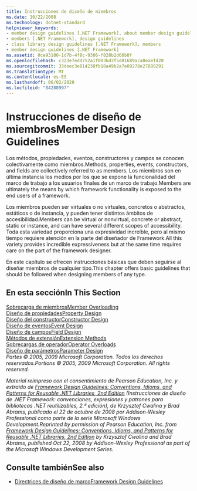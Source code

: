 ```yaml
---
title: Instrucciones de diseño de miembros
ms.date: 10/22/2008
ms.technology: dotnet-standard
helpviewer_keywords:
- member design guidelines [.NET Framework], about member design guidelines
- members [.NET Framework], design guidelines
- class library design guidelines [.NET Framework], members
- member design guidelines [.NET Framework]
ms.assetid: 0ce93180-1d7b-4f8c-9306-f828b2d66b8f
ms.openlocfilehash: c323e7edd752a1f003bd3f5d81689aca0eaefd20
ms.sourcegitcommit: 33deec3e814238fb18a49b2a7e89278e27888291
ms.translationtype: MT
ms.contentlocale: es-ES
ms.lasthandoff: 06/02/2020
ms.locfileid: "84288997"
---
```

# <a name="member-design-guidelines"></a><span data-ttu-id="e1c14-102">Instrucciones de diseño de miembros</span><span class="sxs-lookup"><span data-stu-id="e1c14-102">Member Design Guidelines</span></span>
<span data-ttu-id="e1c14-103">Los métodos, propiedades, eventos, constructores y campos se conocen colectivamente como miembros.</span><span class="sxs-lookup"><span data-stu-id="e1c14-103">Methods, properties, events, constructors, and fields are collectively referred to as members.</span></span> <span data-ttu-id="e1c14-104">Los miembros son en última instancia los medios por los que se expone la funcionalidad del marco de trabajo a los usuarios finales de un marco de trabajo.</span><span class="sxs-lookup"><span data-stu-id="e1c14-104">Members are ultimately the means by which framework functionality is exposed to the end users of a framework.</span></span>  
  
 <span data-ttu-id="e1c14-105">Los miembros pueden ser virtuales o no virtuales, concretos o abstractos, estáticos o de instancia, y pueden tener distintos ámbitos de accesibilidad.</span><span class="sxs-lookup"><span data-stu-id="e1c14-105">Members can be virtual or nonvirtual, concrete or abstract, static or instance, and can have several different scopes of accessibility.</span></span> <span data-ttu-id="e1c14-106">Toda esta variedad proporciona una expresividad increíble, pero al mismo tiempo requiere atención en la parte del diseñador de Framework.</span><span class="sxs-lookup"><span data-stu-id="e1c14-106">All this variety provides incredible expressiveness but at the same time requires care on the part of the framework designer.</span></span>  
  
 <span data-ttu-id="e1c14-107">En este capítulo se ofrecen instrucciones básicas que deben seguirse al diseñar miembros de cualquier tipo.</span><span class="sxs-lookup"><span data-stu-id="e1c14-107">This chapter offers basic guidelines that should be followed when designing members of any type.</span></span>  
  
## <a name="in-this-section"></a><span data-ttu-id="e1c14-108">En esta sección</span><span class="sxs-lookup"><span data-stu-id="e1c14-108">In This Section</span></span>  
 [<span data-ttu-id="e1c14-109">Sobrecarga de miembros</span><span class="sxs-lookup"><span data-stu-id="e1c14-109">Member Overloading</span></span>](member-overloading.md)  
 [<span data-ttu-id="e1c14-110">Diseño de propiedades</span><span class="sxs-lookup"><span data-stu-id="e1c14-110">Property Design</span></span>](property.md)  
 [<span data-ttu-id="e1c14-111">Diseño del constructor</span><span class="sxs-lookup"><span data-stu-id="e1c14-111">Constructor Design</span></span>](constructor.md)  
 [<span data-ttu-id="e1c14-112">Diseño de eventos</span><span class="sxs-lookup"><span data-stu-id="e1c14-112">Event Design</span></span>](event.md)  
 [<span data-ttu-id="e1c14-113">Diseño de campos</span><span class="sxs-lookup"><span data-stu-id="e1c14-113">Field Design</span></span>](field.md)  
 [<span data-ttu-id="e1c14-114">Métodos de extensión</span><span class="sxs-lookup"><span data-stu-id="e1c14-114">Extension Methods</span></span>](extension-methods.md)  
 [<span data-ttu-id="e1c14-115">Sobrecargas de operador</span><span class="sxs-lookup"><span data-stu-id="e1c14-115">Operator Overloads</span></span>](operator-overloads.md)  
 [<span data-ttu-id="e1c14-116">Diseño de parámetros</span><span class="sxs-lookup"><span data-stu-id="e1c14-116">Parameter Design</span></span>](parameter-design.md)  
 <span data-ttu-id="e1c14-117">*Partes © 2005, 2009 Microsoft Corporation. Todos los derechos reservados.*</span><span class="sxs-lookup"><span data-stu-id="e1c14-117">*Portions © 2005, 2009 Microsoft Corporation. All rights reserved.*</span></span>  
  
 <span data-ttu-id="e1c14-118">*Material reimpreso con el consentimiento de Pearson Education, Inc. y extraído de [Framework Design Guidelines: Conventions, Idioms, and Patterns for Reusable .NET Libraries, 2nd Edition](https://www.informit.com/store/framework-design-guidelines-conventions-idioms-and-9780321545619) (Instrucciones de diseño de .NET Framework: convenciones, expresiones y patrones para bibliotecas .NET reutilizables, 2.ª edición), de Krzysztof Cwalina y Brad Abrams, publicado el 22 de octubre de 2008 por Addison-Wesley Professional como parte de la serie Microsoft Windows Development.*</span><span class="sxs-lookup"><span data-stu-id="e1c14-118">*Reprinted by permission of Pearson Education, Inc. from [Framework Design Guidelines: Conventions, Idioms, and Patterns for Reusable .NET Libraries, 2nd Edition](https://www.informit.com/store/framework-design-guidelines-conventions-idioms-and-9780321545619) by Krzysztof Cwalina and Brad Abrams, published Oct 22, 2008 by Addison-Wesley Professional as part of the Microsoft Windows Development Series.*</span></span>  
  
## <a name="see-also"></a><span data-ttu-id="e1c14-119">Consulte también</span><span class="sxs-lookup"><span data-stu-id="e1c14-119">See also</span></span>

- [<span data-ttu-id="e1c14-120">Directrices de diseño de marco</span><span class="sxs-lookup"><span data-stu-id="e1c14-120">Framework Design Guidelines</span></span>](index.md)
